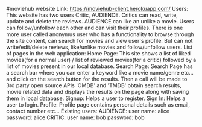 #moviehub
website Link: https://moviehub-client.herokuapp.com/
Users:
This website has two users Critic, AUDIENCE. Critics can read, write, update and delete the reviews. AUDIENCE can like an unlike a movie. Users can follow/unfollow each other and can visit their profiles.
There is one more user called anonymus user who has a functionality to browse through the site content, can search for movies and view user's profile. But can not write/edit/delete reviews, like/unlike movies and follow/unfollow users.
List of pages in the web application:
Home Page:
This site shows a list of liked movies(for a normal user) / list of reviewed movies(for a critic) followed by a list of movies present in our local database.
Search Page:
Search Page has a search bar where you can enter a keyword like a movie name/genre etc... and click on the search button for the results. Then a call will be made to 3rd party open source APIs 'OMDB' and 'TMDB' obtain search results, movie related data and displays the results on the page along with saving them in local database.
Signup:
Helps a user to register.
Sign In:
Helps a user to login.
Profile:
Profile page contains personal details such as email, contact number etc...
Existing users:
AUDIENCE:
user name: alice password: alice
CRITIC:
user name: bob password: bob
